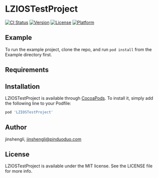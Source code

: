 # LZIOSTestProject

[![CI Status](https://img.shields.io/travis/jinshengli/LZIOSTestProject.svg?style=flat)](https://travis-ci.org/jinshengli/LZIOSTestProject)
[![Version](https://img.shields.io/cocoapods/v/LZIOSTestProject.svg?style=flat)](https://cocoapods.org/pods/LZIOSTestProject)
[![License](https://img.shields.io/cocoapods/l/LZIOSTestProject.svg?style=flat)](https://cocoapods.org/pods/LZIOSTestProject)
[![Platform](https://img.shields.io/cocoapods/p/LZIOSTestProject.svg?style=flat)](https://cocoapods.org/pods/LZIOSTestProject)

## Example

To run the example project, clone the repo, and run `pod install` from the Example directory first.

## Requirements

## Installation

LZIOSTestProject is available through [CocoaPods](https://cocoapods.org). To install
it, simply add the following line to your Podfile:

```ruby
pod 'LZIOSTestProject'
```

## Author

jinshengli, jinshengli@pinduoduo.com

## License

LZIOSTestProject is available under the MIT license. See the LICENSE file for more info.
